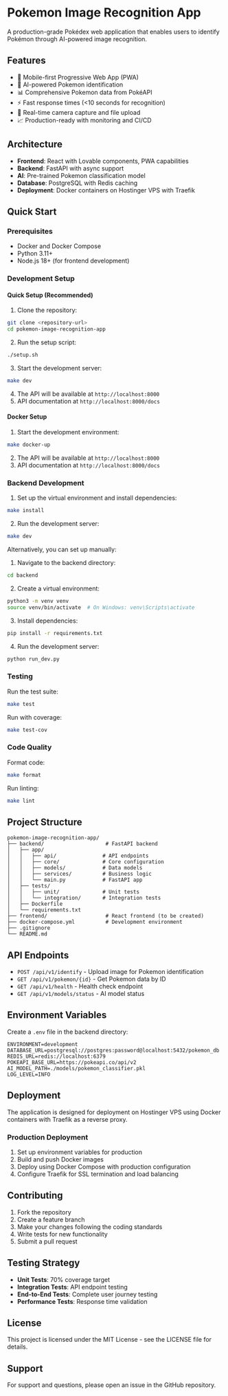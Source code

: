 # Pokemon Image Recognition App

A production-grade Pokédex web application that enables users to identify Pokémon through AI-powered image recognition.

## Features

- 📱 Mobile-first Progressive Web App (PWA)
- 🤖 AI-powered Pokemon identification
- 📊 Comprehensive Pokemon data from PokéAPI
- ⚡ Fast response times (<10 seconds for recognition)
- 🔄 Real-time camera capture and file upload
- 📈 Production-ready with monitoring and CI/CD

## Architecture

- **Frontend**: React with Lovable components, PWA capabilities
- **Backend**: FastAPI with async support
- **AI**: Pre-trained Pokemon classification model
- **Database**: PostgreSQL with Redis caching
- **Deployment**: Docker containers on Hostinger VPS with Traefik

## Quick Start

### Prerequisites

- Docker and Docker Compose
- Python 3.11+
- Node.js 18+ (for frontend development)

### Development Setup

#### Quick Setup (Recommended)

1. Clone the repository:
```bash
git clone <repository-url>
cd pokemon-image-recognition-app
```

2. Run the setup script:
```bash
./setup.sh
```

3. Start the development server:
```bash
make dev
```

4. The API will be available at `http://localhost:8000`
5. API documentation at `http://localhost:8000/docs`

#### Docker Setup

1. Start the development environment:
```bash
make docker-up
```

2. The API will be available at `http://localhost:8000`
3. API documentation at `http://localhost:8000/docs`

### Backend Development

1. Set up the virtual environment and install dependencies:
```bash
make install
```

2. Run the development server:
```bash
make dev
```

Alternatively, you can set up manually:

1. Navigate to the backend directory:
```bash
cd backend
```

2. Create a virtual environment:
```bash
python3 -m venv venv
source venv/bin/activate  # On Windows: venv\Scripts\activate
```

3. Install dependencies:
```bash
pip install -r requirements.txt
```

4. Run the development server:
```bash
python run_dev.py
```

### Testing

Run the test suite:
```bash
make test
```

Run with coverage:
```bash
make test-cov
```

### Code Quality

Format code:
```bash
make format
```

Run linting:
```bash
make lint
```

## Project Structure

```
pokemon-image-recognition-app/
├── backend/                    # FastAPI backend
│   ├── app/
│   │   ├── api/               # API endpoints
│   │   ├── core/              # Core configuration
│   │   ├── models/            # Data models
│   │   ├── services/          # Business logic
│   │   └── main.py            # FastAPI app
│   ├── tests/
│   │   ├── unit/              # Unit tests
│   │   └── integration/       # Integration tests
│   ├── Dockerfile
│   └── requirements.txt
├── frontend/                   # React frontend (to be created)
├── docker-compose.yml          # Development environment
├── .gitignore
└── README.md
```

## API Endpoints

- `POST /api/v1/identify` - Upload image for Pokemon identification
- `GET /api/v1/pokemon/{id}` - Get Pokemon data by ID
- `GET /api/v1/health` - Health check endpoint
- `GET /api/v1/models/status` - AI model status

## Environment Variables

Create a `.env` file in the backend directory:

```env
ENVIRONMENT=development
DATABASE_URL=postgresql://postgres:password@localhost:5432/pokemon_db
REDIS_URL=redis://localhost:6379
POKEAPI_BASE_URL=https://pokeapi.co/api/v2
AI_MODEL_PATH=./models/pokemon_classifier.pkl
LOG_LEVEL=INFO
```

## Deployment

The application is designed for deployment on Hostinger VPS using Docker containers with Traefik as a reverse proxy.

### Production Deployment

1. Set up environment variables for production
2. Build and push Docker images
3. Deploy using Docker Compose with production configuration
4. Configure Traefik for SSL termination and load balancing

## Contributing

1. Fork the repository
2. Create a feature branch
3. Make your changes following the coding standards
4. Write tests for new functionality
5. Submit a pull request

## Testing Strategy

- **Unit Tests**: 70% coverage target
- **Integration Tests**: API endpoint testing
- **End-to-End Tests**: Complete user journey testing
- **Performance Tests**: Response time validation

## License

This project is licensed under the MIT License - see the LICENSE file for details.

## Support

For support and questions, please open an issue in the GitHub repository.